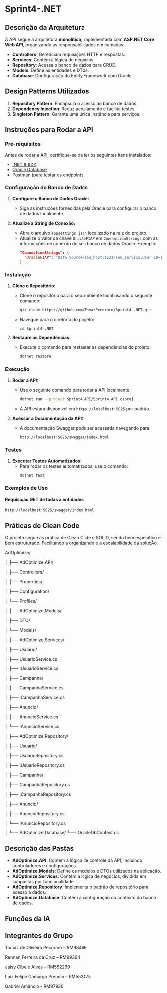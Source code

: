 # Sprint4-.NET

## Descrição da Arquitetura
A API segue a arquitetura **monolítica**, implementada com **ASP.NET Core Web API**, organizando as responsabilidades em camadas:

- **Controllers**: Gerenciam requisições HTTP e respostas.
- **Services**: Contêm a lógica de negócios.
- **Repository**: Acessa o banco de dados para CRUD.
- **Models**: Define as entidades e DTOs.
- **Database**: Configuração do Entity Framework com Oracle.

## Design Patterns Utilizados
1. **Repository Pattern**: Encapsula o acesso ao banco de dados.
2. **Dependency Injection**: Reduz acoplamento e facilita testes.
3. **Singleton Pattern**: Garante uma única instância para serviços.

## Instruções para Rodar a API

### Pré-requisitos

Antes de rodar a API, certifique-se de ter os seguintes itens instalados:

- [.NET 6 SDK](https://dotnet.microsoft.com/download)
- [Oracle Database](https://www.oracle.com/database/)
- [Postman](https://www.postman.com/downloads/) (para testar os endpoints)

### Configuração do Banco de Dados

1. **Configure o Banco de Dados Oracle:**
   - Siga as instruções fornecidas pela Oracle para configurar o banco de dados localmente.

2. **Atualize a String de Conexão:**
   - Abra o arquivo `appsettings.json` localizado na raiz do projeto.
   - Atualize o valor da chave `OracleFIAP` em `ConnectionStrings` com as informações de conexão do seu banco de dados Oracle. Exemplo:
     ```json
     "ConnectionStrings": {
       "OracleFIAP": "Data Source=seu_host:1521/seu_serviço;User ID=seu_usuario;Password=sua_senha;"
     }
     ```

### Instalação

1. **Clone o Repositório:**
   - Clone o repositório para o seu ambiente local usando o seguinte comando:
     ```bash
     git clone https://github.com/TomazPecoraro/Sprint4-.NET.git
     ```
   - Navegue para o diretório do projeto:
     ```bash
     cd Sprint4-.NET
     ```

2. **Restaure as Dependências:**
   - Execute o comando para restaurar as dependências do projeto:
     ```bash
     dotnet restore
     ```

### Execução

1. **Rodar a API:**
   - Use o seguinte comando para rodar a API localmente:
     ```bash
     dotnet run --project Sprint4.API/Sprint4.API.csproj
     ```
   - A API estará disponível em `https://localhost:5025` por padrão.

2. **Acessar a Documentação da API:**
   - A documentação Swagger pode ser acessada navegando para:
     ```markdown
     http://localhost:5025/swagger/index.html
     ```

### Testes

1. **Executar Testes Automatizados:**
   - Para rodar os testes automatizados, use o comando:
     ```bash
     dotnet test
     ```

### Exemplos de Uso

#### Requisição GET de todas a entidades

```bash
http://localhost:5025/swagger/index.html
```

## Práticas de Clean Code

O projeto segue as prática de Clean Code e SOLID, sendo bem especifico e bem estruturado. Facilitando a organizando e a escalabilidade da soluçÃo

AdOptimize/

│
├── AdOptimize.API/

│      ├── Controllers/

│      ├── Properties/

│      ├── Configuration/

│      └── Profiles/

│
├── AdOptimize.Models/

│      ├── DTO/

│      └── Models/

│
├── AdOptimize.Services/

│      ├── Usuario/

│            ├── UsuarioService.cs

│            ├── IUsuarioService.cs

│   ├── Campanha/

│         ├── CampanhaService.cs

│         ├── ICampanhaService.cs

│   ├── Anuncio/

│         ├── AnuncioService.cs

│         └── IAnuncioService.cs

│
├── AdOptimize.Repository/

│   ├── Usuario/

│         ├── UsuarioRepository.cs

│         ├── IUsuarioRepository.cs

│   ├── Campanha/

│         ├── CampanhaRepository.cs

│         ├── ICampanhaRepository.cs

│   ├── Anuncio/

│         ├── AnuncioRepository.cs

│         └── IAnuncioRepository.cs

│
└── AdOptimize.Database/
    └── OracleDbContext.cs

## Descrição das Pastas

- **AdOptimize.API**: Contém a lógica de controle da API, incluindo controladores e configurações.
- **AdOptimize.Models**: Define os modelos e DTOs utilizados na aplicação.
- **AdOptimize.Services**: Contém a lógica de negócios, dividida em subpastas por funcionalidade.
- **AdOptimize.Repository**: Implementa o padrão de repositório para acesso a dados.
- **AdOptimize.Database**: Contém a configuração do contexto do banco de dados.


## Funções da IA
## Integrantes do Grupo
Tomaz de Oliveira Pecoraro – RM98499

Rennan Ferreira da Cruz – RM99364

Jaisy Cibele Alves – RM552269

Luiz Felipe Camargo Prendin – RM552475

Gabriel Amâncio - RM97936
